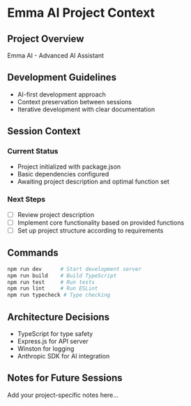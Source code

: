 # Emma AI Project Context

## Project Overview
Emma AI - Advanced AI Assistant

## Development Guidelines
- AI-first development approach
- Context preservation between sessions
- Iterative development with clear documentation

## Session Context
### Current Status
- Project initialized with package.json
- Basic dependencies configured
- Awaiting project description and optimal function set

### Next Steps
- [ ] Review project description
- [ ] Implement core functionality based on provided functions
- [ ] Set up project structure according to requirements

## Commands
```bash
npm run dev      # Start development server
npm run build    # Build TypeScript
npm run test     # Run tests
npm run lint     # Run ESLint
npm run typecheck # Type checking
```

## Architecture Decisions
- TypeScript for type safety
- Express.js for API server
- Winston for logging
- Anthropic SDK for AI integration

## Notes for Future Sessions
Add your project-specific notes here...
